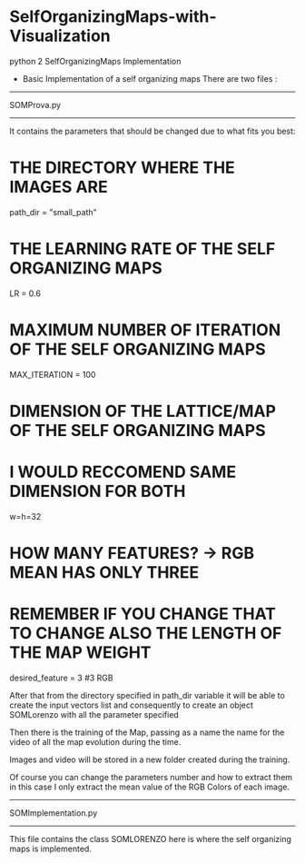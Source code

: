 # SelfOrganizingMaps-with-Visualization
python 2 SelfOrganizingMaps Implementation

- Basic Implementation of a self organizing maps
There are two files : 
****************
SOMProva.py 
****************
It contains the parameters that should be changed due to what fits you best: 

# THE DIRECTORY WHERE THE IMAGES ARE
path_dir = "small_path"
# THE LEARNING RATE OF THE SELF ORGANIZING MAPS
LR = 0.6
# MAXIMUM NUMBER OF ITERATION OF THE SELF ORGANIZING MAPS
MAX_ITERATION = 100
# DIMENSION OF THE LATTICE/MAP OF THE SELF ORGANIZING MAPS
# I WOULD RECCOMEND SAME DIMENSION FOR BOTH
w=h=32
# HOW MANY FEATURES? -> RGB MEAN HAS ONLY THREE
# REMEMBER IF YOU CHANGE THAT TO CHANGE ALSO THE LENGTH OF THE MAP WEIGHT
desired_feature = 3 #3  RGB

After that from the directory specified in path_dir variable it will be able to create the input vectors list
and consequently to create an object SOMLorenzo with all the parameter specified

Then there is the training of the Map, passing as a name the name for the video of all the map evolution during the time.

Images and video will be stored in a new folder created during the training.

Of course you can change the parameters number and how to extract them in this case I only extract the mean value of the 
RGB Colors of each image.


****************
SOMImplementation.py 
****************
This file contains the class SOMLORENZO 
here is where the self organizing maps is implemented.


